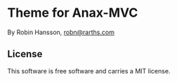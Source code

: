 Theme for Anax-MVC
=========



By Robin Hansson, robn@rarths.com



License
------------------

This software is free software and carries a MIT license.
